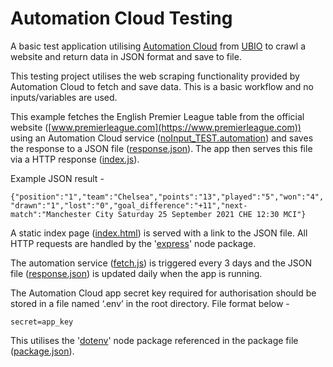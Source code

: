 # Automation Cloud Testing
A basic test application utilising  [Automation Cloud](https://automation.cloud) from [UBIO](https://ub.io) to crawl a website and return data in JSON format and save to file. 

This testing project utilises the web scraping functionality provided by Automation Cloud to fetch and save data. This is a basic workflow and no inputs/variables are used.

This example fetches the English Premier League table from the official website ([www.premierleague.com](https://www.premierleague.com)) using an Automation Cloud service ([noInput_TEST.automation](https://github.com/crozuk/Automation-Cloud-Testing/blob/master/noInput_TEST.automation)) and saves the response to a JSON file ([response.json](https://github.com/crozuk/Automation-Cloud-Testing/blob/master/response.json)). The app then serves this file via a HTTP response ([index.js](https://github.com/crozuk/Automation-Cloud-Testing/blob/master/index.js)). 

Example JSON result -

`{"position":"1","team":"Chelsea","points":"13","played":"5","won":"4","drawn":"1","lost":"0","goal_difference":"+11","next-match":"Manchester City Saturday 25 September 2021 CHE 12:30 MCI"}`

A static index page ([index.html](https://github.com/crozuk/Automation-Cloud-Testing/blob/master/static/index.html)) is served with a link to the JSON file. All HTTP requests are handled by the '[express](https://www.npmjs.com/package/express)' node package.

The automation service ([fetch.js](https://github.com/crozuk/Automation-Cloud-Testing/blob/master/fetch.js)) is triggered every 3 days and the JSON file ([response.json](https://github.com/crozuk/Automation-Cloud-Testing/blob/master/response.json)) is updated daily when the app is running.

The Automation Cloud app secret key required for authorisation should be stored in a file named ‘.env’ in the root directory. File format below -

`secret=app_key`

This utilises the '[dotenv](https://www.npmjs.com/package/dotenv)' node package referenced in the package file ([package.json](https://github.com/crozuk/Automation-Cloud-Testing/blob/master/package.json)).